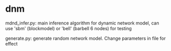# dnm

mdnd_infer.py: main inference algorithm for dynamic network model, can use 'sbm' (blockmodel) or 'bell' (barbell 6 nodes) for testing

generate.py: generate random network model. Change parameters in file for effect
